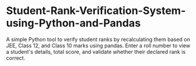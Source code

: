# Student-Rank-Verification-System-using-Python-and-Pandas
A simple Python tool to verify student ranks by recalculating them based on JEE, Class 12, and Class 10 marks using pandas. Enter a roll number to view a student's details, total score, and validate whether their declared rank is correct.
